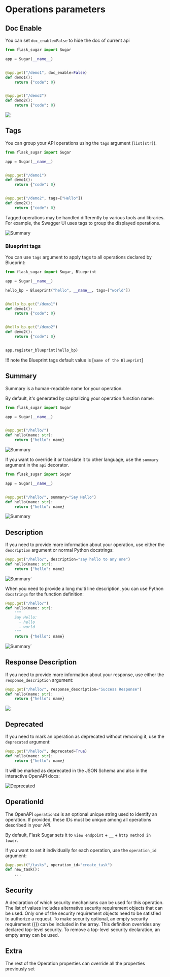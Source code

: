 # Operations parameters

## Doc Enable

You can set `doc_enable=False` to hide the doc of current api

```python hl_lines="6"
from flask_sugar import Sugar

app = Sugar(__name__)


@app.get("/demo1", doc_enable=False)
def demo1():
    return {"code": 0}


@app.get("/demo2")
def demo2():
    return {"code": 0}
```

![](img/operation-doc_enable.png)

## Tags

You can group your API operations using the `tags` argument (`list[str]`). 
```Python hl_lines="11"
from flask_sugar import Sugar

app = Sugar(__name__)


@app.get("/demo1")
def demo1():
    return {"code": 0}


@app.get("/demo2", tags=["Hello"])
def demo2():
    return {"code": 0}
```

Tagged operations may be handled differently by various tools and libraries. For example, the Swagger UI uses tags to group the displayed operations.

![Summary](img/operation-tags.png)

### Blueprint tags

You can use `tags` argument to apply tags to all operations declared by Blueprint:

```Python
from flask_sugar import Sugar, Blueprint

app = Sugar(__name__)

hello_bp = Blueprint("hello", __name__, tags=["world"])


@hello_bp.get("/demo1")
def demo1():
    return {"code": 0}


@hello_bp.get("/demo2")
def demo2():
    return {"code": 0}


app.register_blueprint(hello_bp)
```

!!! note
    the Blueprint tags default value is [`name of the Blueprint`]

## Summary

Summary is a human-readable name for your operation.

By default, it's generated by capitalizing your operation function name:

```Python hl_lines="6"
from flask_sugar import Sugar

app = Sugar(__name__)


@app.get("/hello/")
def hello(name: str):
    return {"hello": name}
```

![Summary](img/operation-summary01.png)

If you want to override it or translate it to other language, use the `summary` argument in the `api` decorator.

```Python hl_lines="7"
from flask_sugar import Sugar

app = Sugar(__name__)


@app.get("/hello/", summary="Say Hello")
def hello(name: str):
    return {"hello": name}
```

![Summary](img/operation-summary02.png)

## Description

If you need to provide more information about your operation, use either the `description` argument or normal Python docstrings:


```Python hl_lines="1"
@app.get("/hello/", description="say hello to any one")
def hello(name: str):
    return {"hello": name}
```

![Summary`](img/operation-description01.png)

When you need to provide a long multi line description, you can use Python `docstrings` for the function definition:

```Python hl_lines="3-7"
@app.get("/hello/")
def hello(name: str):
    """
    Say Hello:
      - hello
      - world
    """
    return {"hello": name}
```

![Summary`](img/operation-description02.png)

## Response Description

If you need to provide more information about your response, use either the `response_description` argument:

```Python hl_lines="1"
@app.get("/hello/", response_description="Success Response")
def hello(name: str):
    return {"hello": name}
```

![](img/operation-response_description.png)


## Deprecated

If you need to mark an operation as deprecated without removing it, use the `deprecated` argument:

```Python hl_lines="1"
@app.get("/hello/", deprecated=True)
def hello(name: str):
    return {"hello": name}
```

It will be marked as deprecated in the JSON Schema and also in the interactive OpenAPI docs:

![Deprecated](img/operation-deprecated.png)

## OperationId

The OpenAPI `operationId` is an optional unique string used to identify an operation. If provided, these IDs must be unique among all operations described in your API.

By default, Flask Sugar sets it to `view endpoint` + `__` + `http method in lower`.

If you want to set it individually for each operation, use the `operation_id` argument:

```Python hl_lines="1"
@app.post("/tasks", operation_id="create_task")
def new_task():
    ...
```

## Security

A declaration of which security mechanisms can be used for this operation. The list of values includes alternative security requirement objects that can be used. Only one of the security requirement objects need to be satisfied to authorize a request. To make security optional, an empty security requirement ({}) can be included in the array. This definition overrides any declared top-level security. To remove a top-level security declaration, an empty array can be used.

## Extra

The rest of the Operation properties can override all the properties previously set
